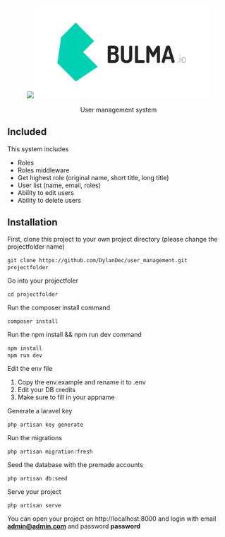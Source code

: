<p align="center"><a href="https://laravel.com/"><img src="https://res.cloudinary.com/dtfbvvkyp/image/upload/v1566331377/laravel-logolockup-cmyk-red.svg" width="400"></a><a href="https://bulma.io"><img src="https://raw.githubusercontent.com/jgthms/bulma/master/docs/images/bulma-banner.png" alt="Bulma: a Flexbox CSS framework" style="max-width:100%;" width="400"></a></p>

<p align="center">
User management system
</p>

## **Included**

This system includes

- Roles
- Roles middleware
- Get highest role (original name, short title, long title)
- User list (name, email, roles)
- Ability to edit users
- Ability to delete users

## **Installation**

First, clone this project to your own project directory (please change the projectfolder name)

    git clone https://github.com/DylanDec/user_management.git projectfolder


Go into your projectfoler

    cd projectfolder

Run the composer install command

    composer install

Run the npm install && npm run dev command

    npm install
    npm run dev
Edit the env file

 1. Copy the env.example and rename it to .env
 2. Edit your DB credits
 3. Make sure to fill in your appname

Generate a laravel key

    php artisan key generate

Run the migrations

    php artisan migration:fresh

Seed the database with the premade accounts

    php artisan db:seed

Serve your project

    php artisan serve

You can open your project on http://localhost:8000 and login with email **admin@admin.com** and password **password**
